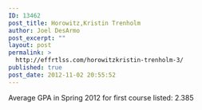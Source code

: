```yaml
---
ID: 13462
post_title: Horowitz,Kristin Trenholm
author: Joel DesArmo
post_excerpt: ""
layout: post
permalink: >
  http://effrtlss.com/horowitzkristin-trenholm-3/
published: true
post_date: 2012-11-02 20:55:52
---
```

<p>Average GPA in Spring 2012 for first course listed: 2.385</p>